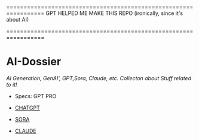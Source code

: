 
=================================================================
GPT HELPED ME MAKE THIS REPO (ironically, since it's about AI)

=================================================================

# AI-Dossier


*AI Generation, GenAI', GPT,Sora, Claude, etc. Collecton about Stuff related to it!*

- Specs: GPT PRO

- [CHATGPT](https://chatgpt.com) 
- [SORA](https://sora.chatgpt.com) 
- [CLAUDE](https://claude.ai) 
